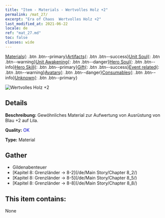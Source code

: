 ```yaml
---
title: "Item - Materials - Wertvolles Holz +2"
permalink: /mat_27/
excerpt: "Era of Chaos  Wertvolles Holz +2"
last_modified_at: 2021-06-22
locale: de
ref: "mat_27.md"
toc: false
classes: wide
---
```

 [Materials](/ItemsDE/){: .btn .btn--primary}[Artifacts](/ItemsDE/Artifacts/){: .btn .btn--success}[Unit Soul](/ItemsDE/UnitSoul/){: .btn .btn--warning}[Unit Awakening](/ItemsDE/UnitAwakening/){: .btn .btn--danger}[Hero Soul](/ItemsDE/HeroSoul/){: .btn .btn--info}[Hero Skill](/ItemsDE/HeroSkill/){: .btn .btn--primary}[Gift](/ItemsDE/Gift/){: .btn .btn--success}[Event related](/ItemsDE/Events/){: .btn .btn--warning}[Avatars](/ItemsDE/Avatars/){: .btn .btn--danger}[Consumables](/ItemsDE/Consumables/){: .btn .btn--info}[Unknown](/ItemsDE/Unknown/){: .btn .btn--primary}

 ![Wertvolles Holz +2](/images/t/i_cailiao_mucai1.png)

## Details
 **Beschreibung:** Gewöhnliches Material zur Aufwertung von Ausrüstung von Blau +2 auf Lila.

 **Quality:** <span style="color: #0000CD">OK</span>

 **Type:** Material

## Gather

*    Gildenabenteuer 
*    [Kapitel 8: Grenzländer -> 8-2](/de/Main Story/Chapter 8_2/) 
*    [Kapitel 8: Grenzländer -> 8-5](/de/Main Story/Chapter 8_5/) 
*    [Kapitel 8: Grenzländer -> 8-8](/de/Main Story/Chapter 8_8/) 

## This item contains:

  None

